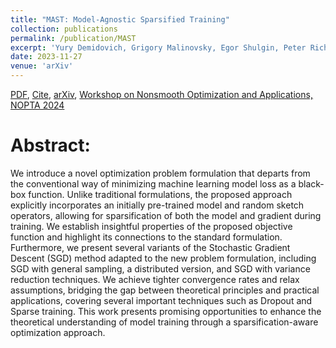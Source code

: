 ```yaml
---
title: "MAST: Model-Agnostic Sparsified Training"
collection: publications
permalink: /publication/MAST
excerpt: 'Yury Demidovich, Grigory Malinovsky, Egor Shulgin, Peter Richtárik'
date: 2023-11-27
venue: 'arXiv'
---
```


[PDF](https://arxiv.org/pdf/2311.16086.pdf), [Cite](https://grigory-malinovsky.github.io/files/MAST.txt), [arXiv](https://arxiv.org/abs/2311.16086), [Workshop on Nonsmooth Optimization and Applications, NOPTA 2024](https://sites.google.com/view/wnopta) 

Abstract:
======
We introduce a novel optimization problem formulation that departs from the conventional way of minimizing machine learning model loss as a black-box function. Unlike traditional formulations, the proposed approach explicitly incorporates an initially pre-trained model and random sketch operators, allowing for sparsification of both the model and gradient during training. We establish insightful properties of the proposed objective function and highlight its connections to the standard formulation. Furthermore, we present several variants of the Stochastic Gradient Descent (SGD) method adapted to the new problem formulation, including SGD with general sampling, a distributed version, and SGD with variance reduction techniques. We achieve tighter convergence rates and relax assumptions, bridging the gap between theoretical principles and practical applications, covering several important techniques such as Dropout and Sparse training. This work presents promising opportunities to enhance the theoretical understanding of model training through a sparsification-aware optimization approach.
